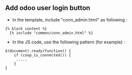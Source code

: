 ## Add odoo user login button

- In the template, include "conn_admin.html" as following :

```
{% block content %}
  {% include "common/conn_admin.html" %}
```

- In the JS code, use the following pattern (for example) :
```
$(document).ready(function() {
    if (coop_is_connected()) {
     .....
    }
}
```
